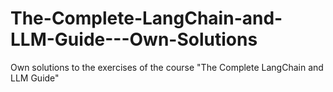 # The-Complete-LangChain-and-LLM-Guide---Own-Solutions
Own solutions to the exercises of the course "The Complete LangChain and LLM Guide"
